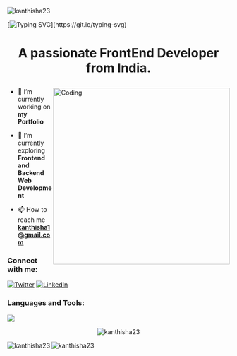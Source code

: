 <p align="left"> <img src="https://komarev.com/ghpvc/?username=kanthisha23&label=Profile%20views&color=0e75b6&style=flat" alt="kanthisha23" /> </p>

[![Typing SVG](https://readme-typing-svg.demolab.com?font=Fira+Code&size=25&duration=2000&pause=1000&color=2AE8F7&left=true&vCenter=true&width=900&height=80&lines=Welcome+To+Isha+Kanth's+GitHub+Profile!)](https://git.io/typing-svg)

# <p align="center">A passionate FrontEnd Developer from India.</p>
<img align="right" alt="Coding" width="400" src="https://cdn.dribbble.com/users/4055494/screenshots/15215756/media/d2b66c4ca0192aa26d103448b3d1518b.gif">

- 🔭 I’m currently working on **my Portfolio**

- 🌱 I’m currently exploring **Frontend and Backend Web Development**

- 📫 How to reach me **kanthisha1@gmail.com**

<h3 align="left">Connect with me:</h3>
<p align="left">

[![Twitter](https://skillicons.dev/icons?i=twitter)](https://twitter.com/)
[![LinkedIn](https://skillicons.dev/icons?i=linkedin)](https://www.linkedin.com/in/isha-kanth-99433925a)

<h3 align="left">Languages and Tools:</h3>

<p align="left">
  <a href="https://skillicons.dev">
    <img src="https://skillicons.dev/icons?i=c,cpp,java,html,css,git,github,vscode&perline=#" />
  </a>
</p>

<p style="display:flex; align:center; justify-content:center; "><img  src="https://github-readme-stats.vercel.app/api/top-langs?username=kanthisha23&show_icons=true&locale=en&layout=compact" alt="kanthisha23" /> </p>

<p><img align="left" src="https://github-readme-stats.vercel.app/api?username=kanthisha23&show_icons=true&locale=en" alt="kanthisha23" /> </p>

<p><img align="left" src="https://github-readme-streak-stats.herokuapp.com/?user=kanthisha23&" alt="kanthisha23" /></p>
